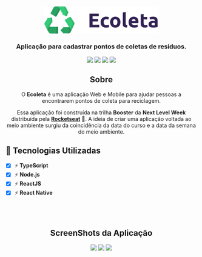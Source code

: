 <h3 align="center">
    <img alt="Logo" title="#logo" width="300px" src=".github/logo.svg">
    <br><br>
    <b>Aplicação para cadastrar pontos de coletas de resíduos.</b>
</h3>

<center>

![](https://img.shields.io/twitter/follow/mrbrunelli_?style=social) ![](https://img.shields.io/github/last-commit/mrbrunelli/ecoleta?style=social) ![](https://img.shields.io/github/repo-size/mrbrunelli/ecoleta?style=social) ![](https://img.shields.io/github/languages/top/mrbrunelli/ecoleta?style=social)

</center>

<center>

## Sobre

O **Ecoleta** é uma aplicação Web e Mobile para ajudar pessoas a encontrarem pontos de coleta para reciclagem.

Essa aplicação foi construída na trilha **Booster** da **Next Level Week** distribuída pela **[Rocketseat](https://rocketseat.com.br/)** :rocket:. A ideia de criar uma aplicação voltada ao meio ambiente surgiu da coincidência da data do curso e a data da semana do meio ambiente.

</center>

## :rocket: Tecnologias Utilizadas
- [x] :zap: **TypeScript**
- [x] :zap: **Node.js**
- [x] :zap: **ReactJS**
- [x] :zap: **React Native**

<center style="margin-top: 80px">

## ScreenShots da Aplicação

![](https://i.ibb.co/QrBzpps/ecoleta.png)
![](https://i.ibb.co/PYrx7fG/ecoleta2.png)
![](https://i.ibb.co/37VC8YX/ecoleta3.png)

</center>
